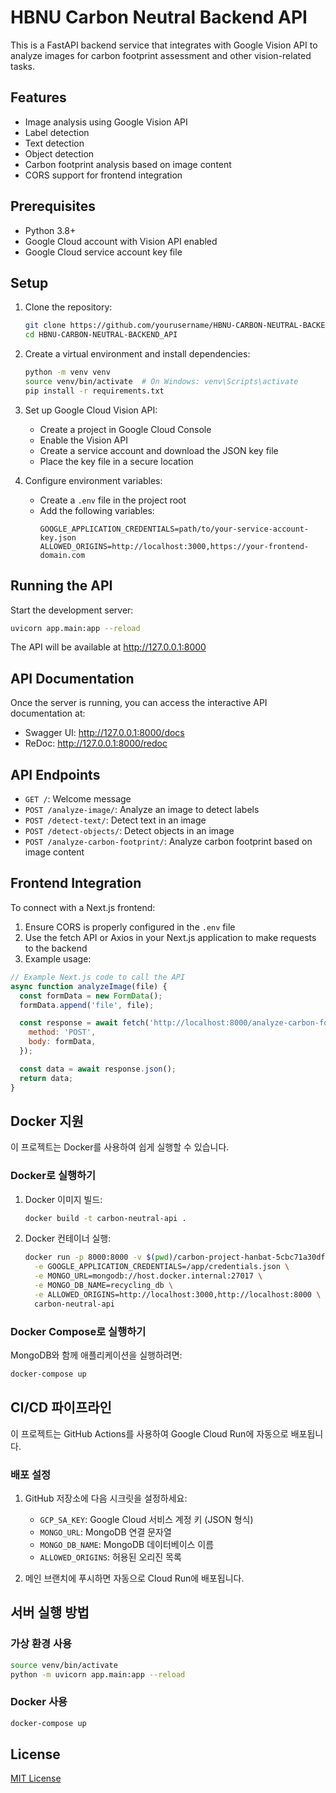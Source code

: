 # HBNU Carbon Neutral Backend API

This is a FastAPI backend service that integrates with Google Vision API to analyze images for carbon footprint assessment and other vision-related tasks.

## Features

- Image analysis using Google Vision API
- Label detection
- Text detection
- Object detection
- Carbon footprint analysis based on image content
- CORS support for frontend integration

## Prerequisites

- Python 3.8+
- Google Cloud account with Vision API enabled
- Google Cloud service account key file

## Setup

1. Clone the repository:
   ```bash
   git clone https://github.com/yourusername/HBNU-CARBON-NEUTRAL-BACKEND_API.git
   cd HBNU-CARBON-NEUTRAL-BACKEND_API
   ```

2. Create a virtual environment and install dependencies:
   ```bash
   python -m venv venv
   source venv/bin/activate  # On Windows: venv\Scripts\activate
   pip install -r requirements.txt
   ```

3. Set up Google Cloud Vision API:
   - Create a project in Google Cloud Console
   - Enable the Vision API
   - Create a service account and download the JSON key file
   - Place the key file in a secure location

4. Configure environment variables:
   - Create a `.env` file in the project root
   - Add the following variables:
     ```
     GOOGLE_APPLICATION_CREDENTIALS=path/to/your-service-account-key.json
     ALLOWED_ORIGINS=http://localhost:3000,https://your-frontend-domain.com
     ```

## Running the API

Start the development server:

```bash
uvicorn app.main:app --reload
```

The API will be available at http://127.0.0.1:8000

## API Documentation

Once the server is running, you can access the interactive API documentation at:

- Swagger UI: http://127.0.0.1:8000/docs
- ReDoc: http://127.0.0.1:8000/redoc

## API Endpoints

- `GET /`: Welcome message
- `POST /analyze-image/`: Analyze an image to detect labels
- `POST /detect-text/`: Detect text in an image
- `POST /detect-objects/`: Detect objects in an image
- `POST /analyze-carbon-footprint/`: Analyze carbon footprint based on image content

## Frontend Integration

To connect with a Next.js frontend:

1. Ensure CORS is properly configured in the `.env` file
2. Use the fetch API or Axios in your Next.js application to make requests to the backend
3. Example usage:

```javascript
// Example Next.js code to call the API
async function analyzeImage(file) {
  const formData = new FormData();
  formData.append('file', file);

  const response = await fetch('http://localhost:8000/analyze-carbon-footprint/', {
    method: 'POST',
    body: formData,
  });

  const data = await response.json();
  return data;
}
```

## Docker 지원

이 프로젝트는 Docker를 사용하여 쉽게 실행할 수 있습니다.

### Docker로 실행하기

1. Docker 이미지 빌드:
   ```bash
   docker build -t carbon-neutral-api .
   ```

2. Docker 컨테이너 실행:
   ```bash
   docker run -p 8000:8000 -v $(pwd)/carbon-project-hanbat-5cbc71a30dff.json:/app/credentials.json:ro \
     -e GOOGLE_APPLICATION_CREDENTIALS=/app/credentials.json \
     -e MONGO_URL=mongodb://host.docker.internal:27017 \
     -e MONGO_DB_NAME=recycling_db \
     -e ALLOWED_ORIGINS=http://localhost:3000,http://localhost:8000 \
     carbon-neutral-api
   ```

### Docker Compose로 실행하기

MongoDB와 함께 애플리케이션을 실행하려면:

```bash
docker-compose up
```

## CI/CD 파이프라인

이 프로젝트는 GitHub Actions를 사용하여 Google Cloud Run에 자동으로 배포됩니다.

### 배포 설정

1. GitHub 저장소에 다음 시크릿을 설정하세요:
   - `GCP_SA_KEY`: Google Cloud 서비스 계정 키 (JSON 형식)
   - `MONGO_URL`: MongoDB 연결 문자열
   - `MONGO_DB_NAME`: MongoDB 데이터베이스 이름
   - `ALLOWED_ORIGINS`: 허용된 오리진 목록

2. 메인 브랜치에 푸시하면 자동으로 Cloud Run에 배포됩니다.

## 서버 실행 방법

### 가상 환경 사용
```bash
source venv/bin/activate
python -m uvicorn app.main:app --reload
```

### Docker 사용
```bash
docker-compose up
```

## License

[MIT License](LICENSE)